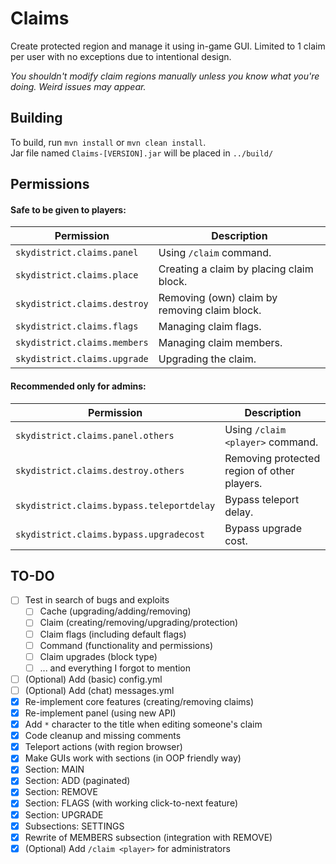 # Claims
Create protected region and manage it using in-game GUI. Limited to 1 claim per user with no exceptions due to intentional design.

*You shouldn't modify claim regions manually unless you know what you're doing. Weird issues may appear.*

## Building
To build, run `mvn install` or `mvn clean install`.  
Jar file named `Claims-[VERSION].jar` will be placed in `../build/`

## Permissions
#### Safe to be given to players:
Permission | Description
--- | ---
`skydistrict.claims.panel` | Using `/claim` command.
`skydistrict.claims.place` | Creating a claim by placing claim block.
`skydistrict.claims.destroy` | Removing (own) claim by removing claim block.
`skydistrict.claims.flags` | Managing claim flags.
`skydistrict.claims.members` | Managing claim members.
`skydistrict.claims.upgrade` | Upgrading the claim.

#### Recommended only for admins:
Permission | Description
--- | ---
`skydistrict.claims.panel.others` | Using `/claim <player>` command.
`skydistrict.claims.destroy.others` | Removing protected region of other players.
`skydistrict.claims.bypass.teleportdelay` | Bypass teleport delay.
`skydistrict.claims.bypass.upgradecost` | Bypass upgrade cost.


## TO-DO
- [ ] Test in search of bugs and exploits
  - [ ] Cache (upgrading/adding/removing)
  - [ ] Claim (creating/removing/upgrading/protection)
  - [ ] Claim flags (including default flags)
  - [ ] Command (functionality and permissions)
  - [ ] Claim upgrades (block type)
  - [ ] ... and everything I forgot to mention
- [ ] (Optional) Add (basic) config.yml
- [ ] (Optional) Add (chat) messages.yml
- [x] Re-implement core features (creating/removing claims)
- [x] Re-implement panel (using new API)
- [x] Add `*` character to the title when editing someone's claim
- [x] Code cleanup and missing comments
- [x] Teleport actions (with region browser)
- [x] Make GUIs work with sections (in OOP friendly way)
- [x] Section: MAIN
- [x] Section: ADD (paginated)
- [x] Section: REMOVE
- [x] Section: FLAGS (with working click-to-next feature)
- [x] Section: UPGRADE
- [x] Subsections: SETTINGS
- [x] Rewrite of MEMBERS subsection (integration with REMOVE)
- [x] (Optional) Add `/claim <player>` for administrators
